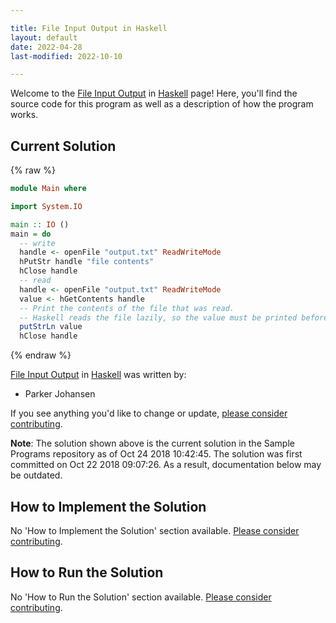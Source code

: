 ```yaml
---

title: File Input Output in Haskell
layout: default
date: 2022-04-28
last-modified: 2022-10-10

---
```


Welcome to the [File Input Output](https://sampleprograms.io/projects/file-input-output) in [Haskell](https://sampleprograms.io/languages/haskell) page! Here, you'll find the source code for this program as well as a description of how the program works.

## Current Solution

{% raw %}

```haskell
module Main where

import System.IO

main :: IO ()
main = do
  -- write
  handle <- openFile "output.txt" ReadWriteMode
  hPutStr handle "file contents"
  hClose handle
  -- read
  handle <- openFile "output.txt" ReadWriteMode
  value <- hGetContents handle
  -- Print the contents of the file that was read.
  -- Haskell reads the file lazily, so the value must be printed before the handle is closed
  putStrLn value
  hClose handle
```

{% endraw %}

[File Input Output](https://sampleprograms.io/projects/file-input-output) in [Haskell](https://sampleprograms.io/languages/haskell) was written by:

- Parker Johansen

If you see anything you'd like to change or update, [please consider contributing](https://github.com/TheRenegadeCoder/sample-programs).

**Note**: The solution shown above is the current solution in the Sample Programs repository as of Oct 24 2018 10:42:45. The solution was first committed on Oct 22 2018 09:07:26. As a result, documentation below may be outdated.

## How to Implement the Solution

No 'How to Implement the Solution' section available. [Please consider contributing](https://github.com/TheRenegadeCoder/sample-programs-website).

## How to Run the Solution

No 'How to Run the Solution' section available. [Please consider contributing](https://github.com/TheRenegadeCoder/sample-programs-website).